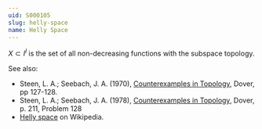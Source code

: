 ```yaml
---
uid: S000105
slug: helly-space
name: Helly Space
---
```

$X \subset I^I$ is the set of all non-decreasing functions with the subspace topology.

See also:

* Steen, L. A.; Seebach, J. A. (1970), [Counterexamples in Topology](http://books.google.com/books/about/Counterexamples_in_Topology.html?id=DkEuGkOtSrUC), Dover, pp 127-128.
* Steen, L. A.; Seebach, J. A. (1978), [Counterexamples in Topology](http://books.google.de/books?id=Uz0rV250nhsC), Dover, p. 211, Problem 128
* [Helly space](http://en.wikipedia.org/wiki/Helly_space) on Wikipedia.

